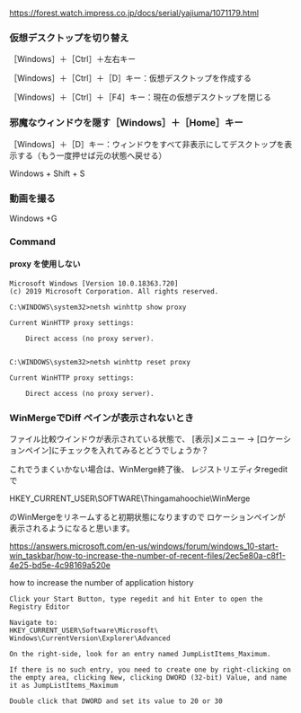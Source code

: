 https://forest.watch.impress.co.jp/docs/serial/yajiuma/1071179.html


### 仮想デスクトップを切り替え

［Windows］＋［Ctrl］＋左右キー

［Windows］＋［Ctrl］＋［D］キー：仮想デスクトップを作成する

［Windows］＋［Ctrl］＋［F4］キー：現在の仮想デスクトップを閉じる

### 邪魔なウィンドウを隠す［Windows］＋［Home］キー

［Windows］＋［D］キー：ウィンドウをすべて非表示にしてデスクトップを表示する（もう一度押せば元の状態へ戻せる）

Windows + Shift + S

### 動画を撮る

Windows +G


### Command

#### proxy を使用しない

```
Microsoft Windows [Version 10.0.18363.720]
(c) 2019 Microsoft Corporation. All rights reserved.

C:\WINDOWS\system32>netsh winhttp show proxy

Current WinHTTP proxy settings:

    Direct access (no proxy server).


C:\WINDOWS\system32>netsh winhttp reset proxy

Current WinHTTP proxy settings:

    Direct access (no proxy server).
```

### WinMergeでDiff ペインが表示されないとき

ファイル比較ウインドウが表示されている状態で、
[表示]メニュー → [ロケーションペイン]にチェックを入れてみるとどうでしょうか？

これでうまくいかない場合は、WinMerge終了後、
レジストリエディタregeditで

HKEY_CURRENT_USER\SOFTWARE\Thingamahoochie\WinMerge

のWinMergeをリネームすると初期状態になりますので
ロケーションペインが表示されるようになると思います。


https://answers.microsoft.com/en-us/windows/forum/windows_10-start-win_taskbar/how-to-increase-the-number-of-recent-files/2ec5e80a-c8f1-4e25-bd5e-4c98169a520e

how to increase the number of application history

```
Click your Start Button, type regedit and hit Enter to open the Registry Editor

Navigate to:
HKEY_CURRENT_USER\Software\Microsoft\ Windows\CurrentVersion\Explorer\Advanced

On the right-side, look for an entry named JumpListItems_Maximum.

If there is no such entry, you need to create one by right-clicking on the empty area, clicking New, clicking DWORD (32-bit) Value, and name it as JumpListItems_Maximum

Double click that DWORD and set its value to 20 or 30
```
